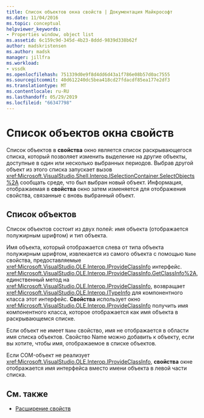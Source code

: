 ```yaml
---
title: Список объектов окна свойств | Документация Майкрософт
ms.date: 11/04/2016
ms.topic: conceptual
helpviewer_keywords:
- Properties window, object list
ms.assetid: 6c159c9d-345d-4b23-8ddd-9839d338b62f
author: madskristensen
ms.author: madsk
manager: jillfra
ms.workload:
- vssdk
ms.openlocfilehash: 751339d0e9f8d4dd6d43a1f786e08b57d0ac7555
ms.sourcegitcommit: 40d612240dc5bea418cd27fdacdf85ea177e2df3
ms.translationtype: MT
ms.contentlocale: ru-RU
ms.lasthandoff: 05/29/2019
ms.locfileid: "66347798"
---
```

# <a name="properties-window-object-list"></a>Список объектов окна свойств
Список объектов в **свойства** окно является список раскрывающегося списка, который позволяет изменить выделение на другие объекты, доступные в один или несколько выбранных периодов. Выбрав другой объект из этого списка запускает вызов <xref:Microsoft.VisualStudio.Shell.Interop.ISelectionContainer.SelectObjects%2A> сообщать среде, что был выбран новый объект. Информация, отображаемая в **свойства** окно затем изменяется для отображения свойства, связанные с вновь выбранный объект.

## <a name="the-object-list"></a>Список объектов
 Список объектов состоит из двух полей: имя объекта (отображается полужирным шрифтом) и тип объекта.

 Имя объекта, который отображается слева от типа объекта полужирным шрифтом, извлекается из самого объекта с помощью `Name` свойства, предоставляемые <xref:Microsoft.VisualStudio.OLE.Interop.IProvideClassInfo> интерфейс. <xref:Microsoft.VisualStudio.OLE.Interop.IProvideClassInfo.GetClassInfo%2A>, единственный метод на <xref:Microsoft.VisualStudio.OLE.Interop.IProvideClassInfo>, возвращает <xref:Microsoft.VisualStudio.OLE.Interop.ITypeInfo> для компонентного класса этот интерфейс. **Свойства** использует окно <xref:Microsoft.VisualStudio.OLE.Interop.IProvideClassInfo> получить имя компонентного класса, которое отображается как имя объекта в раскрывающемся списке.

 Если объект не имеет `Name` свойство, имя не отображается в области имя списка объектов. Свойство Name можно добавить к объекту, если вы хотите, чтобы имя, отображаемое в списке объектов.

 Если COM-объект не реализует <xref:Microsoft.VisualStudio.OLE.Interop.IProvideClassInfo>, **свойства** окне отображается имя интерфейса вместо имени объекта в левой части списка.

## <a name="see-also"></a>См. также
- [Расширение свойств](../../extensibility/internals/extending-properties.md)
